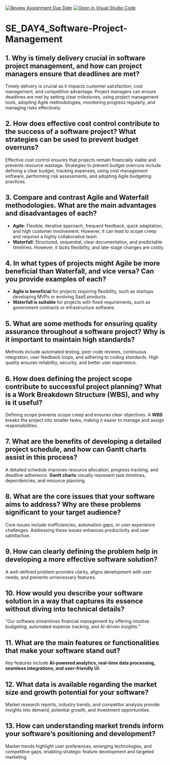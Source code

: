 [![Review Assignment Due Date](https://classroom.github.com/assets/deadline-readme-button-22041afd0340ce965d47ae6ef1cefeee28c7c493a6346c4f15d667ab976d596c.svg)](https://classroom.github.com/a/9pw6JKcu)
[![Open in Visual Studio Code](https://classroom.github.com/assets/open-in-vscode-2e0aaae1b6195c2367325f4f02e2d04e9abb55f0b24a779b69b11b9e10269abc.svg)](https://classroom.github.com/online_ide?assignment_repo_id=18475699&assignment_repo_type=AssignmentRepo)
# SE_DAY4_Software-Project-Management

## 1. Why is timely delivery crucial in software project management, and how can project managers ensure that deadlines are met?
Timely delivery is crucial as it impacts customer satisfaction, cost management, and competitive advantage. Project managers can ensure deadlines are met by setting clear milestones, using project management tools, adopting Agile methodologies, monitoring progress regularly, and managing risks effectively.

## 2. How does effective cost control contribute to the success of a software project? What strategies can be used to prevent budget overruns?
Effective cost control ensures that projects remain financially viable and prevents resource wastage. Strategies to prevent budget overruns include defining a clear budget, tracking expenses, using cost management software, performing risk assessments, and adopting Agile budgeting practices.

## 3. Compare and contrast Agile and Waterfall methodologies. What are the main advantages and disadvantages of each?
- **Agile**: Flexible, iterative approach, frequent feedback, quick adaptation, and high customer involvement. However, it can lead to scope creep and requires a highly collaborative team.
- **Waterfall**: Structured, sequential, clear documentation, and predictable timelines. However, it lacks flexibility, and late-stage changes are costly.

## 4. In what types of projects might Agile be more beneficial than Waterfall, and vice versa? Can you provide examples of each?
- **Agile is beneficial** for projects requiring flexibility, such as startups developing MVPs or evolving SaaS products.
- **Waterfall is suitable** for projects with fixed requirements, such as government contracts or infrastructure software.

## 5. What are some methods for ensuring quality assurance throughout a software project? Why is it important to maintain high standards?
Methods include automated testing, peer code reviews, continuous integration, user feedback loops, and adhering to coding standards. High quality ensures reliability, security, and better user experience.

## 6. How does defining the project scope contribute to successful project planning? What is a Work Breakdown Structure (WBS), and why is it useful?
Defining scope prevents scope creep and ensures clear objectives. A **WBS** breaks the project into smaller tasks, making it easier to manage and assign responsibilities.

## 7. What are the benefits of developing a detailed project schedule, and how can Gantt charts assist in this process?
A detailed schedule improves resource allocation, progress tracking, and deadline adherence. **Gantt charts** visually represent task timelines, dependencies, and resource planning.

## 8. What are the core issues that your software aims to address? Why are these problems significant to your target audience?
Core issues include inefficiencies, automation gaps, or user experience challenges. Addressing these issues enhances productivity and user satisfaction.

## 9. How can clearly defining the problem help in developing a more effective software solution?
A well-defined problem provides clarity, aligns development with user needs, and prevents unnecessary features.

## 10. How would you describe your software solution in a way that captures its essence without diving into technical details?
"Our software streamlines financial management by offering intuitive budgeting, automated expense tracking, and AI-driven insights."

## 11. What are the main features or functionalities that make your software stand out?
Key features include **AI-powered analytics, real-time data processing, seamless integrations, and user-friendly UI.**

## 12. What data is available regarding the market size and growth potential for your software?
Market research reports, industry trends, and competitor analysis provide insights into demand, potential growth, and investment opportunities.

## 13. How can understanding market trends inform your software’s positioning and development?
Market trends highlight user preferences, emerging technologies, and competitive gaps, enabling strategic feature development and targeted marketing.
